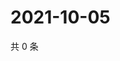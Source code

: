 # 2021-10-05

共 0 条

<!-- BEGIN WEIBO -->
<!-- 最后更新时间 Tue Oct 05 2021 23:33:19 GMT+0800 (China Standard Time) -->

<!-- END WEIBO -->
